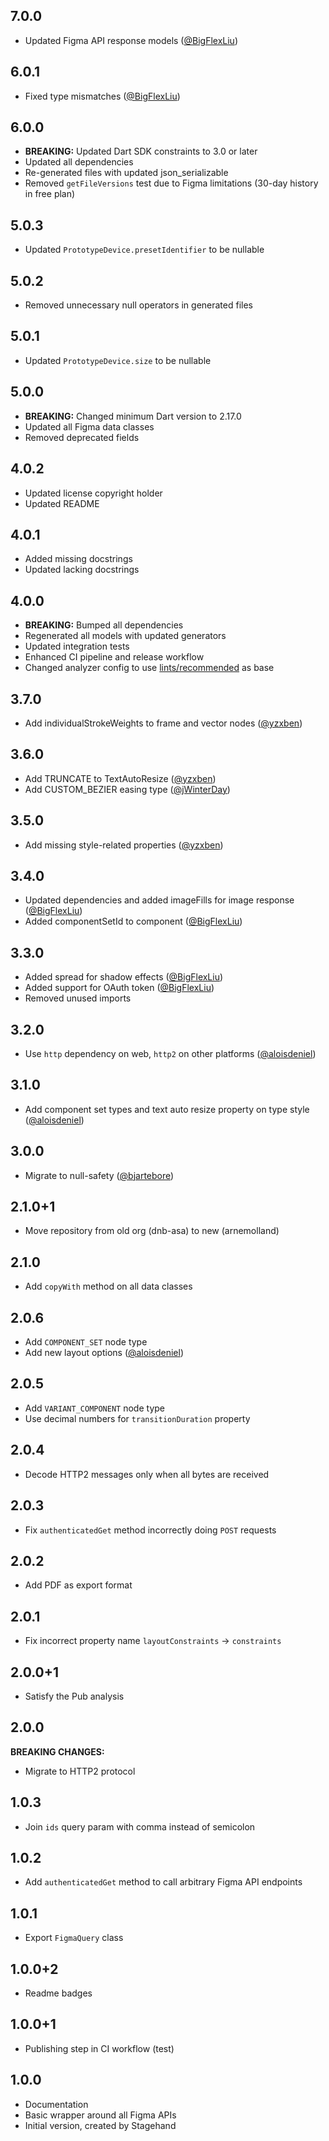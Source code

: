 ## 7.0.0

- Updated Figma API response models ([@BigFlexLiu](https://github.com/BigFlexLiu))

## 6.0.1

- Fixed type mismatches ([@BigFlexLiu](https://github.com/BigFlexLiu))

## 6.0.0

- **BREAKING:** Updated Dart SDK constraints to 3.0 or later
- Updated all dependencies
- Re-generated files with updated json_serializable
- Removed `getFileVersions` test due to Figma limitations (30-day history in free plan)

## 5.0.3

- Updated `PrototypeDevice.presetIdentifier` to be nullable

## 5.0.2

- Removed unnecessary null operators in generated files

## 5.0.1

- Updated `PrototypeDevice.size` to be nullable

## 5.0.0

- **BREAKING:** Changed minimum Dart version to 2.17.0
- Updated all Figma data classes
- Removed deprecated fields

## 4.0.2

- Updated license copyright holder
- Updated README

## 4.0.1

- Added missing docstrings
- Updated lacking docstrings

## 4.0.0

- **BREAKING:** Bumped all dependencies
- Regenerated all models with updated generators
- Updated integration tests
- Enhanced CI pipeline and release workflow
- Changed analyzer config to use [lints/recommended](https://pub.dev/packages/lints) as base

## 3.7.0

- Add individualStrokeWeights to frame and vector nodes ([@yzxben](https://github.com/yzxben))

## 3.6.0

- Add TRUNCATE to TextAutoResize ([@yzxben](https://github.com/yzxben))
- Add CUSTOM_BEZIER easing type ([@jWinterDay](https://github.com/jWinterDay))

## 3.5.0

- Add missing style-related properties ([@yzxben](https://github.com/yzxben))
  
## 3.4.0

- Updated dependencies and added imageFills for image response ([@BigFlexLiu](https://github.com/BigFlexLiu))
- Added componentSetId to component ([@BigFlexLiu](https://github.com/BigFlexLiu))

## 3.3.0

- Added spread for shadow effects ([@BigFlexLiu](https://github.com/BigFlexLiu))
- Added support for OAuth token ([@BigFlexLiu](https://github.com/BigFlexLiu))
- Removed unused imports

## 3.2.0

- Use `http` dependency on web, `http2` on other platforms ([@aloisdeniel](https://github.com/aloisdeniel))

## 3.1.0

- Add component set types and text auto resize property on type style ([@aloisdeniel](https://github.com/aloisdeniel))

## 3.0.0

- Migrate to null-safety ([@bjartebore](https://github.com/bjartebore))

## 2.1.0+1

- Move repository from old org (dnb-asa) to new (arnemolland)

## 2.1.0

- Add `copyWith` method on all data classes

## 2.0.6

- Add `COMPONENT_SET` node type
- Add new layout options ([@aloisdeniel](https://github.com/aloisdeniel))

## 2.0.5

- Add `VARIANT_COMPONENT` node type
- Use decimal numbers for `transitionDuration` property

## 2.0.4

- Decode HTTP2 messages only when all bytes are received

## 2.0.3

- Fix `authenticatedGet` method incorrectly doing `POST` requests

## 2.0.2

- Add PDF as export format

## 2.0.1

- Fix incorrect property name `layoutConstraints` → `constraints`

## 2.0.0+1

- Satisfy the Pub analysis

## 2.0.0

**BREAKING CHANGES:**

- Migrate to HTTP2 protocol

## 1.0.3

- Join `ids` query param with comma instead of semicolon

## 1.0.2

- Add `authenticatedGet` method to call arbitrary Figma API endpoints

## 1.0.1

- Export `FigmaQuery` class

## 1.0.0+2

- Readme badges

## 1.0.0+1

- Publishing step in CI workflow (test)

## 1.0.0

- Documentation
- Basic wrapper around all Figma APIs
- Initial version, created by Stagehand
